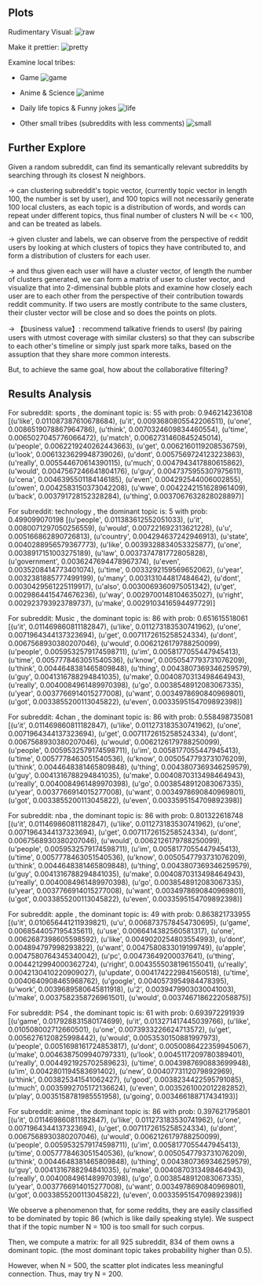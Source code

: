 ## Plots

Rudimentary Visual:
![raw](https://github.com/chocoluffy/redditQA/blob/master/2-PCA-Distribution-Plot/results/raw.png)

Make it prettier:
![pretty](https://github.com/chocoluffy/redditQA/blob/master/2-PCA-Distribution-Plot/results/full.png)

Examine local tribes:

- Game
![game](https://github.com/chocoluffy/redditQA/blob/master/2-PCA-Distribution-Plot/results/game-cluster.png)

- Anime & Science
![anime](https://github.com/chocoluffy/redditQA/blob/master/2-PCA-Distribution-Plot/results/anime%26science-cluster.png)

- Daily life topics & Funny jokes
![life](https://github.com/chocoluffy/redditQA/blob/master/2-PCA-Distribution-Plot/results/daily-life-jokes-cluster.png)

- Other small tribes (subreddits with less comments)
![small](https://github.com/chocoluffy/redditQA/blob/master/2-PCA-Distribution-Plot/results/smaller-tribes.png)


## Further Explore

Given a random subreddit, can find its semantically relevant subreddits by searching through its closest N neighbors.

-> can clustering subreddit's topic vector, (currently topic vector in length 100, the number is set by user), and 100 topics will not necessarily generate 100 local clusters, as each topic is a distribution of words, and words can repeat under different topics, thus final number of clusters N will be << 100, and can be treated as labels.

-> given cluster and labels, we can observe from the perspective of reddit users by looking at which clusters of topics they have contributed to, and form a distribution of clusters for each user.

-> and thus given each user will have a cluster vector, of length the number of clusters generated, we can form a matrix of user to cluster vector, and visualize that into 2-dimensinal bubble plots and examine how closely each user are to each other from the perspective of their contribution towards reddit community. If two users are mostly contribute to the same clusters, their cluster vector will be close and so does the points on plots.

-> 【business value】: recommend talkative friends to users! (by pairing users with utmost coverage with similar clusters) so that they can subscribe to each other's timeline or simply just spark more talks, based on the assuption that they share more common interests. 

But, to achieve the same goal, how about the collaborative filtering?


## Results Analysis

For subreddit:  sports  , the dominant topic is:  55  with prob:  0.946214236108 [(u'like', 0.011087387610678684), (u'it', 0.0093680805542206511), (u'one', 0.0086519078867964786), (u'think', 0.0070324609834460554), (u'time', 0.0065027045776066472), (u'match', 0.0062731460845245014), (u'people', 0.0062219240262443663), (u'get', 0.0062160119208536759), (u'look', 0.0061323629948739026), (u'dont', 0.0057569724123223863), (u'really', 0.005544670614390115), (u'much', 0.0047943417880615862), (u'would', 0.0047567246641804176), (u'guy', 0.0047375955307975611), (u'cena', 0.0046395501184146185), (u'even', 0.004292544006002855), (u'owen', 0.0042583150373042208), (u'wwe', 0.0042242151628961409), (u'back', 0.003791728152328284), (u'thing', 0.0037067632828028897)]

For subreddit:  technology  , the dominant topic is:  5  with prob:  0.499099070198 [(u'people', 0.011383612552051033), (u'it', 0.0080071297050256559), (u'would', 0.007221692313621228), (u'u', 0.005166862890726813), (u'country', 0.004294637242946913), (u'state', 0.0040288956579367773), (u'like', 0.0039328834053325877), (u'one', 0.0038917151003275189), (u'law', 0.0037374781772805828), (u'government', 0.0036247694478967374), (u'even', 0.0035208414773401074), (u'time', 0.0033292159569652062), (u'year', 0.0032381885777499199), (u'many', 0.003131044817484642), (u'dont', 0.0030429561225119917), (u'also', 0.0030069360975051342), (u'get', 0.0029864415474676236), (u'way', 0.0029700148104635027), (u'right', 0.002923793923789737), (u'make', 0.0029103416594497729)]

For subreddit:  Music  , the dominant topic is:  86  with prob:  0.651615518061 [(u'it', 0.011469860811182847), (u'like', 0.011273183530741962), (u'one', 0.0071964344137323694), (u'get', 0.0071172615258524334), (u'dont', 0.0067568930380207046), (u'would', 0.0062126179788250099), (u'people', 0.0059532579174598711), (u'im', 0.0058177055447945413), (u'time', 0.0057778463051540536), (u'know', 0.0050547793731076209), (u'think', 0.0044648381465809848), (u'thing', 0.0043807369346259579), (u'guy', 0.0041316788294841035), (u'make', 0.0040870313498464943), (u'really', 0.0040084961489970398), (u'go', 0.0038548912083067335), (u'year', 0.0037766914015277008), (u'want', 0.0034978690840969801), (u'got', 0.0033855200113045822), (u'even', 0.0033595154709892398)]

For subreddit:  4chan  , the dominant topic is:  86  with prob:  0.558498735081 [(u'it', 0.011469860811182847), (u'like', 0.011273183530741962), (u'one', 0.0071964344137323694), (u'get', 0.0071172615258524334), (u'dont', 0.0067568930380207046), (u'would', 0.0062126179788250099), (u'people', 0.0059532579174598711), (u'im', 0.0058177055447945413), (u'time', 0.0057778463051540536), (u'know', 0.0050547793731076209), (u'think', 0.0044648381465809848), (u'thing', 0.0043807369346259579), (u'guy', 0.0041316788294841035), (u'make', 0.0040870313498464943), (u'really', 0.0040084961489970398), (u'go', 0.0038548912083067335), (u'year', 0.0037766914015277008), (u'want', 0.0034978690840969801), (u'got', 0.0033855200113045822), (u'even', 0.0033595154709892398)]

For subreddit:  nba  , the dominant topic is:  86  with prob:  0.801322618748 [(u'it', 0.011469860811182847), (u'like', 0.011273183530741962), (u'one', 0.0071964344137323694), (u'get', 0.0071172615258524334), (u'dont', 0.0067568930380207046), (u'would', 0.0062126179788250099), (u'people', 0.0059532579174598711), (u'im', 0.0058177055447945413), (u'time', 0.0057778463051540536), (u'know', 0.0050547793731076209), (u'think', 0.0044648381465809848), (u'thing', 0.0043807369346259579), (u'guy', 0.0041316788294841035), (u'make', 0.0040870313498464943), (u'really', 0.0040084961489970398), (u'go', 0.0038548912083067335), (u'year', 0.0037766914015277008), (u'want', 0.0034978690840969801), (u'got', 0.0033855200113045822), (u'even', 0.0033595154709892398)]

For subreddit:  apple  , the dominant topic is:  49  with prob:  0.863821733955 [(u'it', 0.010656441211939821), (u'u', 0.0068737578454730695), (u'game', 0.0068544057195435611), (u'use', 0.0066414382560581317), (u'one', 0.0062687398605598592), (u'like', 0.0049020254803554993), (u'dont', 0.004894797998293822), (u'want', 0.0047580833019199749), (u'apple', 0.0047580764345340042), (u'pc', 0.00473649200037641), (u'thing', 0.0044212994000362724), (u'right', 0.0043555038196155041), (u'really', 0.0042130410220909027), (u'update', 0.0041742229841560518), (u'time', 0.0040640908465968762), (u'google', 0.0040573954984478395), (u'work', 0.0039689580645811918), (u'2', 0.0039479903030041003), (u'make', 0.0037582358726961501), (u'would', 0.0037467186222058875)]

For subreddit:  PS4  , the dominant topic is:  61  with prob:  0.693972291939 [(u'game', 0.017928831580174699), (u'it', 0.013271417445039766), (u'like', 0.010508002712660501), (u'one', 0.0073933226624713572), (u'get', 0.0056276120825998442), (u'would', 0.0053530150881997973), (u'people', 0.0051698161724853817), (u'dont', 0.0050086422359945067), (u'make', 0.0046387509940797331), (u'look', 0.0045117209780389401), (u'really', 0.0044921925702589623), (u'time', 0.0043987690883699948), (u'im', 0.0042801194583691402), (u'new', 0.0040773112079892969), (u'think', 0.003825341541062427), (u'good', 0.0038234422595791085), (u'much', 0.0035992705172136624), (u'even', 0.0035261002012282852), (u'play', 0.0035158781985551958), (u'going', 0.003466188717434193)]

For subreddit:  anime  , the dominant topic is:  86  with prob:  0.397621795801 [(u'it', 0.011469860811182847), (u'like', 0.011273183530741962), (u'one', 0.0071964344137323694), (u'get', 0.0071172615258524334), (u'dont', 0.0067568930380207046), (u'would', 0.0062126179788250099), (u'people', 0.0059532579174598711), (u'im', 0.0058177055447945413), (u'time', 0.0057778463051540536), (u'know', 0.0050547793731076209), (u'think', 0.0044648381465809848), (u'thing', 0.0043807369346259579), (u'guy', 0.0041316788294841035), (u'make', 0.0040870313498464943), (u'really', 0.0040084961489970398), (u'go', 0.0038548912083067335), (u'year', 0.0037766914015277008), (u'want', 0.0034978690840969801), (u'got', 0.0033855200113045822), (u'even', 0.0033595154709892398)]

We observe a phenomenon that, for some reddits, they are easily classified to be dominated by topic 86 (which is like daily speaking style). We suspect that if the topic number N = 100 is too small for such corpus.

Then, we compute a matrix: for all 925 subreddit,  834 of them owns a dominant topic. (the most dominant topic takes probability higher than 0.5).

However, when N = 500, the scatter plot indicates less meaningful connection. Thus, may try N = 200.
